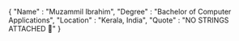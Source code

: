 
{
  "Name"     : "Muzammil Ibrahim",
  "Degree"   : "Bachelor of Computer Applications",
  "Location" : "Kerala, India",
  "Quote"    : "NO STRINGS ATTACHED 📎"
}